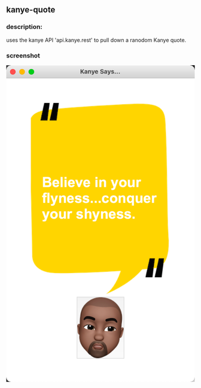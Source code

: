 ## kanye-quote
### description:

uses the kanye API 'api.kanye.rest' to pull down a ranodom Kanye quote.

### screenshot
![screenshot](screenshot.png)

